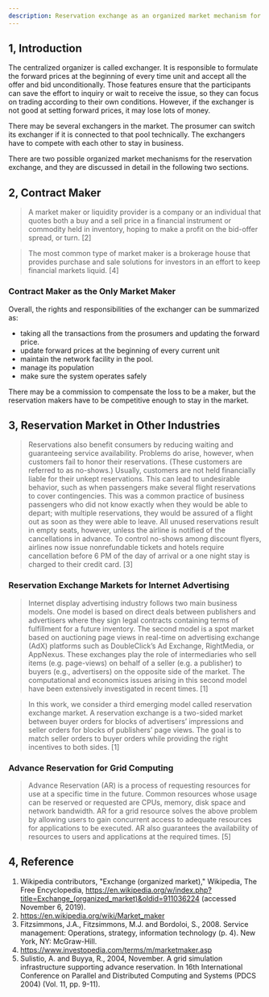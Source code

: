 ```yaml
---
description: Reservation exchange as an organized market mechanism for the two-sided market.
---
```


## 1, Introduction

The centralized organizer is called exchanger. It is responsible to formulate the forward prices at the beginning of every time unit and accept all the offer and bid unconditionally. Those features ensure that the participants can save the effort to inquiry or wait to receive the issue, so they can focus on trading according to their own conditions. However, if the exchanger is not good at setting forward prices, it may lose lots of money.

There may be several exchangers in the market. The prosumer can switch its exchanger if it is connected to that pool technically. The exchangers have to compete with each other to stay in business.

There are two possible organized market mechanisms for the reservation exchange, and they are discussed in detail in the following two sections.

## 2, Contract Maker

> A market maker or liquidity provider is a company or an individual that quotes both a buy and a sell price in a financial instrument or commodity held in inventory, hoping to make a profit on the bid-offer spread, or turn. [2]

> The most common type of market maker is a brokerage house that provides purchase and sale solutions for investors in an effort to keep financial markets liquid. [4]

### Contract Maker as the Only Market Maker

Overall, the rights and responsibilities of the exchanger can be summarized as:

* taking all the transactions from the prosumers and updating the forward price.
* update forward prices at the beginning of every current unit
* maintain the network facility in the pool.
* manage its population
* make sure the system operates safely

There may be a commission to compensate the loss to be a maker, but the reservation makers have to be competitive enough to stay in the market.



## 3, Reservation Market in Other Industries

> Reservations also benefit consumers by reducing waiting and guaranteeing service availability. Problems do arise, however, when customers fail to honor their reservations. (These customers are referred to as no-shows.) Usually, customers are not held financially liable for their unkept reservations. This can lead to undesirable behavior, such as when passengers make several flight reservations to cover contingencies. This was a common practice of business passengers who did not know exactly when they would be able to depart; with multiple reservations, they would be assured of a flight out as soon as they were able to leave. All unused reservations result in empty seats, however, unless the airline is notified of the cancellations in advance. To control no-shows among discount flyers, airlines now issue nonrefundable tickets and hotels require cancellation before 6 PM of the day of arrival or a one night stay is charged to their credit card. [3]

### Reservation Exchange Markets for Internet Advertising

> Internet display advertising industry follows two main business models. One model is based on direct deals between publishers and advertisers where they sign legal contracts containing terms of fulfillment for a future inventory. The second model is a spot market based on auctioning page views in real-time on advertising exchange (AdX) platforms such as DoubleClick’s Ad Exchange, RightMedia, or AppNexus. These exchanges play the role of intermediaries who sell items (e.g. page-views) on behalf of a seller (e.g. a publisher) to buyers (e.g., advertisers) on the opposite side of the market. The computational and economics issues arising in this second model have been extensively investigated in recent times. [1]

> In this work, we consider a third emerging model called reservation exchange market. A reservation exchange is a two-sided market between buyer orders for blocks of advertisers’ impressions and seller orders for blocks of publishers’ page views. The goal is to match seller orders to buyer orders while providing the right incentives to both sides. [1]

### Advance Reservation for Grid Computing

> Advance Reservation (AR) is a process of requesting resources for use at a specific time in the future. Common resources whose usage can be reserved or requested are CPUs, memory, disk space and network bandwidth. AR for a grid resource solves the above problem by allowing users to gain concurrent access to adequate resources for applications to be executed. AR also guarantees the availability of resources to users and applications at the required times. [5]

## 4, Reference

1. Wikipedia contributors, "Exchange (organized market)," Wikipedia, The Free Encyclopedia, https://en.wikipedia.org/w/index.php?title=Exchange_(organized_market)&oldid=911036224 (accessed November 6, 2019).
2. https://en.wikipedia.org/wiki/Market_maker
3. Fitzsimmons, J.A., Fitzsimmons, M.J. and Bordoloi, S., 2008. Service management: Operations, strategy, information technology (p. 4). New York, NY: McGraw-Hill.
4. https://www.investopedia.com/terms/m/marketmaker.asp
5. Sulistio, A. and Buyya, R., 2004, November. A grid simulation infrastructure supporting advance reservation. In 16th International Conference on Parallel and Distributed Computing and Systems (PDCS 2004) (Vol. 11, pp. 9-11).

